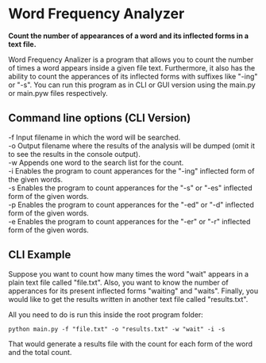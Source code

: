 # Word Frequency Analyzer

**Count the number of appearances of a word and its inflected forms in a text file.**

Word Frequency Analizer is a program that allows you to count the number of times a word appears inside a given file text.
Furthermore, it also has the ability to count the apperances of its inflected forms with suffixes like "-ing" or "-s".
You can run this program as in CLI or GUI version using the main.py or main.pyw files respectively.

## Command line options (CLI Version)

-f Input filename in which the word will be searched.<br>
-o Output filename where the results of the analysis will be dumped (omit it to see the results in the console output).<br>
-w Appends one word to the search list for the count.<br>
-i Enables the program to count apperances for the "-ing" inflected form of the given words.<br>
-s Enables the program to count apperances for the "-s" or "-es" inflected form of the given words.<br>
-p Enables the program to count apperances for the "-ed" or "-d" inflected form of the given words.<br>
-e Enables the program to count apperances for the "-er" or "-r" inflected form of the given words.<br>

## CLI Example

Suppose you want to count how many times the word "wait" appears in a plain text file called "file.txt".
Also, you want to know the number of apperances for its present inflected forms "waiting" and "waits".
Finally, you would like to get the results written in another text file called "results.txt".

All you need to do is run this inside the root program folder:

```
python main.py -f "file.txt" -o "results.txt" -w "wait" -i -s
```

That would generate a results file with the count for each form of the word and the total count.
